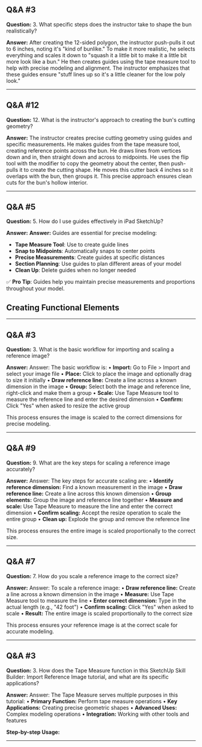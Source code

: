 
## Q&A #3

**Question:** 3. What specific steps does the instructor take to shape the bun realistically?

**Answer:** After creating the 12-sided polygon, the instructor push-pulls it out to 6 inches, noting it's "kind of bunlike." To make it more realistic, he selects everything and scales it down to "squash it a little bit to make it a little bit more look like a bun." He then creates guides using the tape measure tool to help with precise modeling and alignment. The instructor emphasizes that these guides ensure "stuff lines up so it's a little cleaner for the low poly look."

---

## Q&A #12

**Question:** 12. What is the instructor's approach to creating the bun's cutting geometry?

**Answer:** The instructor creates precise cutting geometry using guides and specific measurements. He makes guides from the tape measure tool, creating reference points across the bun. He draws lines from vertices down and in, then straight down and across to midpoints. He uses the flip tool with the modifier to copy the geometry about the center, then push-pulls it to create the cutting shape. He moves this cutter back 4 inches so it overlaps with the bun, then groups it. This precise approach ensures clean cuts for the bun's hollow interior.

---

## Q&A #5

**Question:** 5. How do I use guides effectively in iPad SketchUp?

**Answer:** **Answer:** Guides are essential for precise modeling:
- **Tape Measure Tool**: Use to create guide lines
- **Snap to Midpoints**: Automatically snaps to center points
- **Precise Measurements**: Create guides at specific distances
- **Section Planning**: Use guides to plan different areas of your model
- **Clean Up**: Delete guides when no longer needed

✅ **Pro Tip**: Guides help you maintain precise measurements and proportions throughout your model.

## Creating Functional Elements

---

## Q&A #3

**Question:** 3. What is the basic workflow for importing and scaling a reference image?

**Answer:** Answer:
The basic workflow is:
• **Import:** Go to File > Import and select your image file
• **Place:** Click to place the image and optionally drag to size it initially
• **Draw reference line:** Create a line across a known dimension in the image
• **Group:** Select both the image and reference line, right-click and make them a group
• **Scale:** Use Tape Measure tool to measure the reference line and enter the desired dimension
• **Confirm:** Click "Yes" when asked to resize the active group

This process ensures the image is scaled to the correct dimensions for precise modeling.

---

## Q&A #9

**Question:** 9. What are the key steps for scaling a reference image accurately?

**Answer:** Answer:
The key steps for accurate scaling are:
• **Identify reference dimension:** Find a known measurement in the image
• **Draw reference line:** Create a line across this known dimension
• **Group elements:** Group the image and reference line together
• **Measure and scale:** Use Tape Measure to measure the line and enter the correct dimension
• **Confirm scaling:** Accept the resize operation to scale the entire group
• **Clean up:** Explode the group and remove the reference line

This process ensures the entire image is scaled proportionally to the correct size.

---

## Q&A #7

**Question:** 7. How do you scale a reference image to the correct size?

**Answer:** Answer:
To scale a reference image:
• **Draw reference line:** Create a line across a known dimension in the image
• **Measure:** Use Tape Measure tool to measure the line
• **Enter correct dimension:** Type in the actual length (e.g., "42 foot")
• **Confirm scaling:** Click "Yes" when asked to scale
• **Result:** The entire image is scaled proportionally to the correct size

This process ensures your reference image is at the correct scale for accurate modeling.

---

## Q&A #3

**Question:** 3. How does the Tape Measure function in this SketchUp Skill Builder: Import Reference Image tutorial, and what are its specific applications?

**Answer:** Answer:
The Tape Measure serves multiple purposes in this tutorial:
• **Primary Function:** Perform tape measure operations
• **Key Applications:** Creating precise geometric shapes
• **Advanced Uses:** Complex modeling operations
• **Integration:** Working with other tools and features

**Step-by-step Usage:**

---
